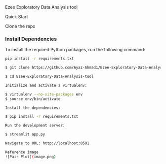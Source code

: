Ezee Exploratory Data Analysis tool

Quick Start

Clone the repo

### Install Dependencies

To install the required Python packages, run the following command:

```bash
pip install -r requirements.txt

$ git clone https://github.com/Ayaz-Ahmad1/Ezee-Exploratory-Data-Analysis-tool.git

$ cd Ezee-Exploratory-Data-Analysis-tool

Initialize and activate a virtualenv:

$ virtualenv --no-site-packages env
$ source env/bin/activate

Install the dependencies:

$ pip install -r requirements.txt

Run the development server:

$ streamlit app.py

Navigate to URL: http://localhost:8501

Reference image
![Pair Plot](image.png)


